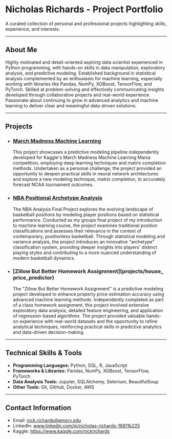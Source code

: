 # Nicholas Richards - Project Portfolio

A curated collection of personal and professional projects highlighting skills, experience, and interests.

---

## About Me

Highly motivated and detail-oriented aspiring data scientist experienced in Python programming, with hands-on skills in data manipulation, exploratory analysis, and predictive modeling. Established background in statistical analysis complemented by an enthusiasm for machine learning, especially working with libraries like Pandas, NumPy, XGBoost, TensorFlow, and PyTorch. Skilled at problem-solving and effectively communicating insights developed through collaborative projects and real-world experience. Passionate about continuing to grow in advanced analytics and machine learning to deliver clear and meaningful data-driven solutions.

---

## Projects

- ### [March Madness Machine Learning](projects/march_madness_machine_learning)
  This project showcases a predictive modeling pipeline independently developed for Kaggle's March Madness Machine Learning Mania competition, employing deep learning techniques and matrix completion methods. Undertaken as a personal challenge, the project provided an opportunity to deepen practical skills in neural network architectures and explore a new modeling technique, matrix completion, to accurately forecast NCAA tournament outcomes. 

- ### [NBA Positional Archetype Analysis](projects/nba_analysis)
  The NBA Analysis Final Project explores the evolving landscape of basketball positions by modeling player positions based on statistical performance. Conducted as my groups final project of my introduction to machine learning course, the project examines traditional position classifications and assesses their relevance in the context of contemporary, positionless basketball. Through statistical modeling and variance analysis, the project introduces an innovative "archetype" classification system, providing deeper insights into players' distinct playing styles and contributing to a more nuanced understanding of modern basketball dynamics.

- ### [Zillow But Better Homework Assignment](projects/house_ price_predictor)
  The "Zillow But Better Homework Assignment" is a predictive modeling project developed to enhance property price estimation accuracy using advanced machine learning methods. Independently completed as part of a class homework assignment, this project involved extensive exploratory data analysis, detailed feature engineering, and application of regression-based algorithms. The project provided valuable hands-on experience with real-world datasets and the opportunity to refine analytical techniques, reinforcing practical skills in predictive analytics and data-driven decision-making.

---

## Technical Skills & Tools

- **Programming Languages:** Python, SQL, R, JavaScript
- **Frameworks & Libraries:** Pandas, NumPy, XGBoost, TensorFlow, PyTorch
- **Data Analysis Tools:** Jupyter, SQLAlchemy, Selenium, BeautifulSoup
- **Other Tools:** Git, GitHub, Docker, AWS

---

## Contact Information

- Email: nick.richards@emory.edu 
- LinkedIn: www.linkedin.com/in/nicholas-richards-16811b225
- Kaggle: https://www.kaggle.com/nickrichards


